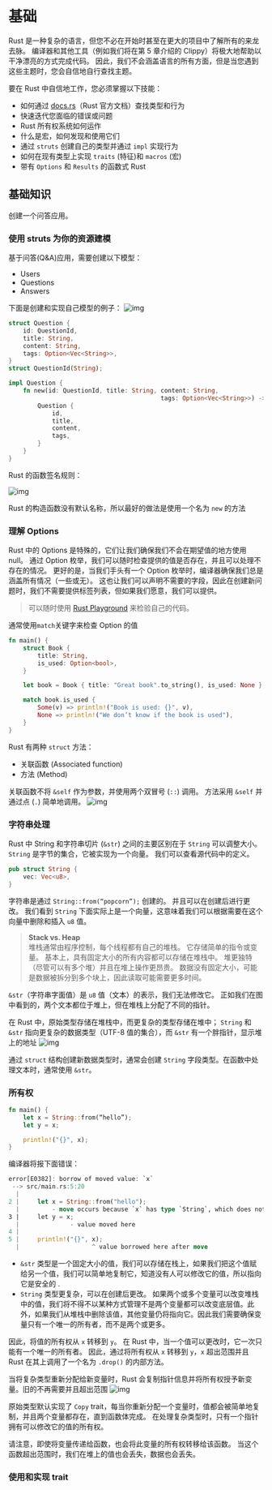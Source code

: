 # 基础

Rust 是一种复杂的语言，但您不必在开始时甚至在更大的项目中了解所有的来龙去脉。 编译器和其他工具（例如我们将在第 5 章介绍的 Clippy）将极大地帮助以干净漂亮的方式完成代码。 因此，我们不会涵盖语言的所有方面，但是当您遇到这些主题时，您会自信地自行查找主题。

要在 Rust 中自信地工作，您必须掌握以下技能：

- 如何通过 [docs.rs](https://docs.rs/)（Rust 官方文档）查找类型和行为
- 快速迭代您面临的错误或问题
- Rust 所有权系统如何运作
- 什么是宏，如何发现和使用它们
- 通过 `struts` 创建自己的类型并通过 `impl` 实现行为
- 如何在现有类型上实现 `traits` (特征)和 `macros` (宏)
- 带有 `Options` 和 `Results` 的函数式 Rust

## 基础知识

创建一个问答应用。

### 使用 struts 为你的资源建模

基于问答(Q&A)应用，需要创建以下模型：

- Users
- Questions
- Answers

下面是创建和实现自己模型的例子：
![img](https://i.loli.net/2021/07/16/RjEpJuUIi7gcGXd.jpg)

```rust
struct Question {
    id: QuestionId,
    title: String,
    content: String,
    tags: Option<Vec<String>>,
}
struct QuestionId(String);

impl Question {
    fn new(id: QuestionId, title: String, content: String,
                                          tags: Option<Vec<String>>) -> Self {
        Question {
            id,
            title,
            content,
            tags,
        }
    }
}
```

Rust 的函数签名规则：

![img](https://i.loli.net/2021/07/16/BQ8LYPv67DZwgpI.jpg)

Rust 的构造函数没有默认名称，所以最好的做法是使用一个名为 `new` 的方法

### 理解 Options

Rust 中的 Options 是特殊的，它们让我们确保我们不会在期望值的地方使用 null。 通过 Option 枚举，我们可以随时检查提供的值是否存在，并且可以处理不存在的情况。 更好的是，当我们手头有一个 Option 枚举时，编译器确保我们总是涵盖所有情况（一些或无）。 这也让我们可以声明不需要的字段，因此在创建新问题时，我们不需要提供标签列表，但如果我们愿意，我们可以提供。

> 可以随时使用 [Rust Playground](https://play.rust-lang.org/) 来检验自己的代码。

通常使用`match`关键字来检查 Option 的值

```rust
fn main() {
    struct Book {
        title: String,
        is_used: Option<bool>,
    }

    let book = Book { title: "Great book".to_string(), is_used: None };

    match book.is_used {
        Some(v) => println!("Book is used: {}", v),
        None => println!("We don’t know if the book is used"),
    }
}
```

Rust 有两种 `struct` 方法：

- 关联函数 (Associated function)
- 方法 (Method)

关联函数不将 `&self` 作为参数，并使用两个双冒号 (`::`) 调用。 方法采用 `&self` 并通过点 (`.`) 简单地调用。
![img](https://i.loli.net/2021/07/16/jTqeaPpgfyJYrNx.jpg)

### 字符串处理

Rust 中 String 和字符串切片 (`&str`) 之间的主要区别在于 `String` 可以调整大小。 `String` 是字节的集合，它被实现为一个向量。 我们可以查看源代码中的定义。

```rust
pub struct String {
    vec: Vec<u8>,
}
```

字符串是通过 `String::from(“popcorn”);` 创建的。 并且可以在创建后进行更改。 我们看到 `String` 下面实际上是一个向量，这意味着我们可以根据需要在这个向量中删除和插入 `u8` 值。

> **Stack vs. Heap** <br/>
> 堆栈通常由程序控制，每个线程都有自己的堆栈。 它存储简单的指令或变量。 基本上，具有固定大小的所有内容都可以存储在堆栈中。 堆更独特（尽管可以有多个堆）并且在堆上操作更昂贵。 数据没有固定大小，可能是数据被拆分到多个块上，因此读取可能需要更多时间。

`&str`（字符串字面值）是 `u8` 值（文本）的表示，我们无法修改它。 正如我们在图中看到的，两个文本都位于堆上，但在堆栈上分配了不同的指针。

在 Rust 中，原始类型存储在堆栈中，而更复杂的类型存储在堆中； `String` 和 `&str` 指向更复杂的数据类型（UTF-8 值的集合），而 `&str` 有一个胖指针，显示堆上的地址
![img](https://i.loli.net/2021/07/16/e6OmInuZFdqgGSB.jpg)

通过 `struct` 结构创建新数据类型时，通常会创建 `String` 字段类型。在函数中处理文本时，通常使用 `&str`。

### 所有权

```rust
fn main() {
    let x = String::from(“hello”);
    let y = x;

    println!("{}", x);
}
```

编译器将报下面错误：

```rust
error[E0382]: borrow of moved value: `x`
 --> src/main.rs:5:20
  |
2 |     let x = String::from("hello");
  |         - move occurs because `x` has type `String`, which does not implement the `Copy` trait
3 |     let y = x;
  |              - value moved here
4 |
5 |     println!("{}", x);
  |                    ^ value borrowed here after move
```

- `&str` 类型是一个固定大小的值，我们可以存储在栈上，如果我们把这个值赋给另一个值，我们可以简单地复制它，知道没有人可以修改它的值，所以指向它是安全的 .
- `String` 类型更复杂，可以在创建后更改。 如果两个或多个变量可以改变堆栈中的值，我们将不得不以某种方式管理不是两个变量都可以改变底层值。此外，如果我们从堆栈中删除该值，其他变量仍将指向它。因此我们需要确保变量只有一个唯一的所有者，而不是两个或更多。

因此，将值的所有权从 `x` 转移到 `y`。 在 Rust 中，当一个值可以更改时，它一次只能有一个唯一的所有者。 因此，通过将所有权从 `x` 转移到 `y`，`x` 超出范围并且 Rust 在其上调用了一个名为 `.drop()` 的内部方法。

当将复杂类型重新分配给新变量时，Rust 会复制指针信息并将所有权授予新变量。旧的不再需要并且超出范围
![img](https://i.loli.net/2021/07/16/I7BaRY3DFzPgtsh.jpg)

原始类型默认实现了 `Copy` trait，每当你重新分配一个变量时，值都会被简单地复制，并且两个变量都存在，直到函数体完成。 在处理复杂类型时，只有一个指针拥有可以修改它的值的所有权。

请注意，即使将变量传递给函数，也会将此变量的所有权转移给该函数。 当这个函数超出范围时，我们在堆上的值也会丢失，数据也会丢失。

### 使用和实现 trait
